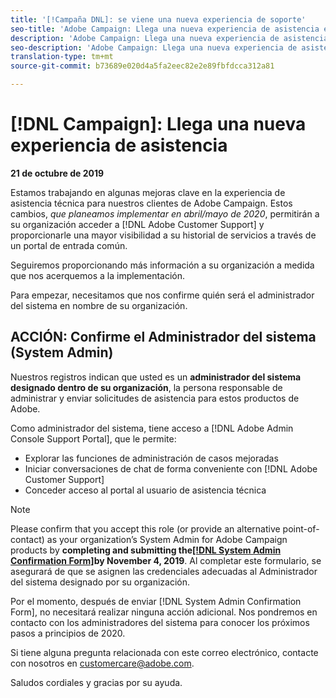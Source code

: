 ```yaml
---
title: '[!Campaña DNL]: se viene una nueva experiencia de soporte'
seo-title: 'Adobe Campaign: Llega una nueva experiencia de asistencia empresarial'
description: 'Adobe Campaign: Llega una nueva experiencia de asistencia empresarial'
seo-description: 'Adobe Campaign: Llega una nueva experiencia de asistencia empresarial'
translation-type: tm+mt
source-git-commit: b73689e020d4a5fa2eec82e2e89fbfdcca312a81

---
```



# [!DNL Campaign]: Llega una nueva experiencia de asistencia

**21 de octubre de 2019**

Estamos trabajando en algunas mejoras clave en la experiencia de asistencia técnica para nuestros clientes de Adobe Campaign. Estos cambios, *que planeamos implementar en abril/mayo de 2020*, permitirán a su organización acceder a [!DNL Adobe Customer Support] y proporcionarle una mayor visibilidad a su historial de servicios a través de un portal de entrada común.

Seguiremos proporcionando más información a su organización a medida que nos acerquemos a la implementación.

Para empezar, necesitamos que nos confirme quién será el administrador del sistema en nombre de su organización.

## ACCIÓN: Confirme el Administrador del sistema (System Admin)

Nuestros registros indican que usted es un **administrador del sistema designado dentro de su organización**, la persona responsable de administrar y enviar solicitudes de asistencia para estos productos de Adobe.

Como administrador del sistema, tiene acceso a [!DNL Adobe Admin Console Support Portal], que le permite:

* Explorar las funciones de administración de casos mejoradas
* Iniciar conversaciones de chat de forma conveniente con [!DNL Adobe Customer Support]
* Conceder acceso al portal al usuario de asistencia técnica

>[!NOTE]
>Please confirm that you accept this role (or provide an alternative point-of-contact) as your organization’s System Admin for Adobe Campaign products by **completing and submitting the[[!DNL System Admin Confirmation Form]](https://adobe.allegiancetech.com/cgi-bin/qwebcorporate.dll?idx=SSSVH6)by November 4, 2019**.
>Al completar este formulario, se asegurará de que se asignen las credenciales adecuadas al Administrador del sistema designado por su organización.

Por el momento, después de enviar [!DNL System Admin Confirmation Form], no necesitará realizar ninguna acción adicional.  Nos pondremos en contacto con los administradores del sistema para conocer los próximos pasos a principios de 2020.

Si tiene alguna pregunta relacionada con este correo electrónico, contacte con nosotros en customercare@adobe.com.

Saludos cordiales y gracias por su ayuda.
